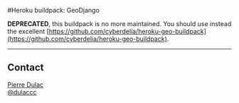 #Heroku buildpack: GeoDjango

**DEPRECATED**, this buildpack is no more maintained.
You should use instead the excellent [https://github.com/cyberdelia/heroku-geo-buildpack](https://github.com/cyberdelia/heroku-geo-buildpack).

------


## Contact

[Pierre Dulac](http://github.com/dulaccc)  
[@dulaccc](https://twitter.com/dulaccc)
